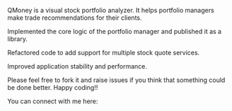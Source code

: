 QMoney is a visual stock portfolio analyzer. It helps portfolio managers make trade recommendations for their clients.

Implemented the core logic of the portfolio manager and published it as a library.

Refactored code to add support for multiple stock quote services.

Improved application stability and performance.

Please feel free to fork it and raise issues if you think that something could be done better. Happy coding!!

You can connect with me here:

